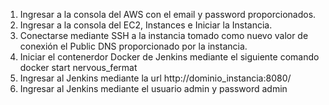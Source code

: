 1.  Ingresar a la consola del AWS con el email y password proporcionados.
2.	Ingresar a la consola del EC2, Instances e Iniciar la Instancia.
3.	Conectarse mediante SSH a la instancia tomado como nuevo valor de conexión el Public DNS proporcionado por la instancia.
4.	Iniciar el contenerdor Docker de Jenkins mediante el siguiente comando
	docker start nervous_fermat
5.	Ingresar al Jenkins mediante la url http://dominio_instancia:8080/
6.	Ingresar al Jenkins mediante el usuario admin y password admin